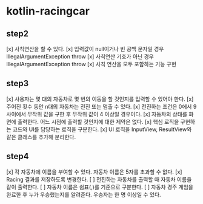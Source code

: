 # kotlin-racingcar

## step2

[x] 사칙연산을 할 수 있다.
[x] 입력값이 null이거나 빈 공백 문자일 경우 IllegalArgumentException throw
[x] 사칙연산 기호가 아닌 경우 IllegalArgumentException throw
[x] 사칙 연산을 모두 포함하는 기능 구현

## step3

[x] 사용자는 몇 대의 자동차로 몇 번의 이동을 할 것인지를 입력할 수 있어야 한다.
[x] 주어진 횟수 동안 n대의 자동차는 전진 또는 멈출 수 있다.
[x] 전진하는 조건은 0에서 9 사이에서 무작위 값을 구한 후 무작위 값이 4 이상일 경우이다.
[x] 자동차의 상태를 화면에 출력한다. 어느 시점에 출력할 것인지에 대한 제약은 없다.
[x] 핵심 로직을 구현하는 코드와 UI를 담당하는 로직을 구분한다.
[x] UI 로직을 InputView, ResultView와 같은 클래스를 추가해 분리한다.

## step4
[x] 각 자동차에 이름을 부여할 수 있다. 자동차 이름은 5자를 초과할 수 없다.
[x] Racing 결과를 저장하도록 변경한다.
[ ] 전진하는 자동차를 출력할 때 자동차 이름을 같이 출력한다.
[ ] 자동차 이름은 쉼표(,)를 기준으로 구분한다.
[ ] 자동차 경주 게임을 완료한 후 누가 우승했는지를 알려준다. 우승자는 한 명 이상일 수 있다.
